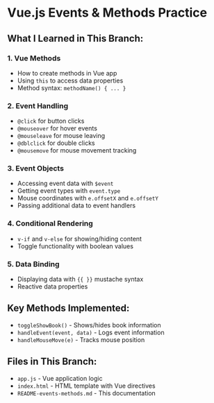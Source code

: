 # Vue.js Events & Methods Practice

## What I Learned in This Branch:

### 1. **Vue Methods**
- How to create methods in Vue app
- Using `this` to access data properties
- Method syntax: `methodName() { ... }`

### 2. **Event Handling**
- `@click` for button clicks
- `@mouseover` for hover events
- `@mouseleave` for mouse leaving
- `@dblclick` for double clicks
- `@mousemove` for mouse movement tracking

### 3. **Event Objects**
- Accessing event data with `$event`
- Getting event types with `event.type`
- Mouse coordinates with `e.offsetX` and `e.offsetY`
- Passing additional data to event handlers

### 4. **Conditional Rendering**
- `v-if` and `v-else` for showing/hiding content
- Toggle functionality with boolean values

### 5. **Data Binding**
- Displaying data with `{{ }}` mustache syntax
- Reactive data properties

## Key Methods Implemented:
- `toggleShowBook()` - Shows/hides book information
- `handleEvent(event, data)` - Logs event information
- `handleMouseMove(e)` - Tracks mouse position

## Files in This Branch:
- `app.js` - Vue application logic
- `index.html` - HTML template with Vue directives
- `README-events-methods.md` - This documentation

